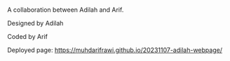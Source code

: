 # 

A collaboration between Adilah and Arif. 

Designed by Adilah

Coded by Arif

Deployed page: https://muhdarifrawi.github.io/20231107-adilah-webpage/